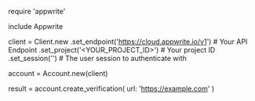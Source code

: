 require 'appwrite'

include Appwrite

client = Client.new
    .set_endpoint('https://cloud.appwrite.io/v1') # Your API Endpoint
    .set_project('&lt;YOUR_PROJECT_ID&gt;') # Your project ID
    .set_session('') # The user session to authenticate with

account = Account.new(client)

result = account.create_verification(
    url: 'https://example.com'
)
